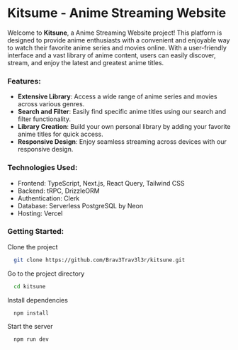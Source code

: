 # Kitsume - Anime Streaming Website

Welcome to **Kitsune**, a Anime Streaming Website project! This platform is designed to provide anime enthusiasts with a convenient and enjoyable way to watch their favorite anime series and movies online. With a user-friendly interface and a vast library of anime content, users can easily discover, stream, and enjoy the latest and greatest anime titles.

### Features:

- **Extensive Library**: Access a wide range of anime series and movies across various genres.
- **Search and Filter**: Easily find specific anime titles using our search and filter functionality.
- **Library Creation**: Build your own personal library by adding your favorite anime titles for quick access.
- **Responsive Design**: Enjoy seamless streaming across devices with our responsive design.

### Technologies Used:

- Frontend: TypeScript, Next.js, React Query, Tailwind CSS
- Backend:  tRPC, DrizzleORM
- Authentication: Clerk
- Database: Serverless PostgreSQL by Neon
- Hosting: Vercel

### Getting Started:

Clone the project

```bash
  git clone https://github.com/Brav3Trav3l3r/kitsune.git
```

Go to the project directory

```bash
  cd kitsune
```

Install dependencies

```bash
  npm install
```

Start the server

```bash
  npm run dev
```
